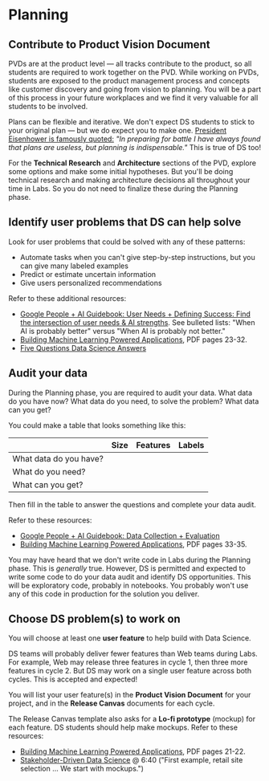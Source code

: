 # Planning

## Contribute to Product Vision Document

PVDs are at the product level — all tracks contribute to the product, so all students are required to work together on the PVD. While working on PVDs, students are exposed to the product management process and concepts like customer discovery and going from vision to planning. You will be a part of this process in your future workplaces and we find it very valuable for all students to be involved. <!-- https://lambdaschoolstudents.slack.com/archives/GMMNKK70D/p1584105198160800?thread_ts=1583942184.088800 -->

Plans can be flexible and iterative. We don't expect DS students to stick to your original plan — but we do expect you to make one.  [President Eisenhower is famously quoted:](https://quoteinvestigator.com/2017/11/18/planning/) _"In preparing for battle I have always found that plans are useless, but planning is indispensable."_ This is true of DS too!

For the **Technical Research** and **Architecture** sections of the PVD, explore some options and make some initial hypotheses. But you'll be doing technical research and making architecture decisions all throughout your time in Labs. So you do not need to finalize these during the Planning phase.

## Identify user problems that DS can help solve

Look for user problems that could be solved with any of these patterns:

- Automate tasks when you can't give step-by-step instructions, but you can give many labeled examples
- Predict or estimate uncertain information
- Give users personalized recommendations

Refer to these additional resources:

- [Google People + AI Guidebook: User Needs + Defining Success: Find the intersection of user needs & AI strengths](https://pair.withgoogle.com/chapter/user-needs/#section1). See bulleted lists: "When AI is probably better" versus "When AI is probably not better."
- [Building Machine Learning Powered Applications](https://mlpowered.com/pdf/BMLPA_Chapter_1.pdf), PDF pages 23-32.
- [Five Questions Data Science Answers](https://brohrer.github.io/five_questions_data_science_answers.html) 

## Audit your data

During the Planning phase, you are required to audit your data. What data do you have now? What data do you need, to solve the problem? What data can you get?

You could make a table that looks something like this: 

|                        | Size | Features | Labels |
|------------------------|------|----------|--------|
| What data do you have? |      |          |        |
| What do you need?      |      |          |        |
| What can you get?      |      |          |        |

Then fill in the table to answer the questions and complete your data audit.

Refer to these resources:

- [Google People + AI Guidebook: Data Collection + Evaluation](https://pair.withgoogle.com/chapter/data-collection/)
- [Building Machine Learning Powered Applications](https://mlpowered.com/pdf/BMLPA_Chapter_1.pdf), PDF pages 33-35.

You may have heard that we don't write code in Labs during the Planning phase. This is *generally* true. However, DS is permitted and expected to write some code to do your data audit and identify DS opportunities. This will be exploratory code, probably in notebooks. You probably won't use any of this code in production for the solution you deliver.

## Choose DS problem(s) to work on

You will choose at least one **user feature** to help build with Data Science.

DS teams will probably deliver fewer features than Web teams during Labs. For example, Web may release three features in cycle 1, then three more features in cycle 2. But DS may work on a single user feature across both cycles. This is accepted and expected!

You will list your user feature(s) in the **Product Vision Document** for your project, and in the **Release Canvas** documents for each cycle.

The Release Canvas template also asks for a **Lo-fi prototype** (mockup) for each feature. DS students should help make mockups. Refer to these resources:

- [Building Machine Learning Powered Applications](https://mlpowered.com/pdf/BMLPA_Chapter_1.pdf), PDF pages 21-22.
- [Stakeholder-Driven Data Science](https://blog.dominodatalab.com/stakeholder-driven-data-science-warby-parker/) @ 6:40 ("First example, retail site selection ... We start with mockups.")
